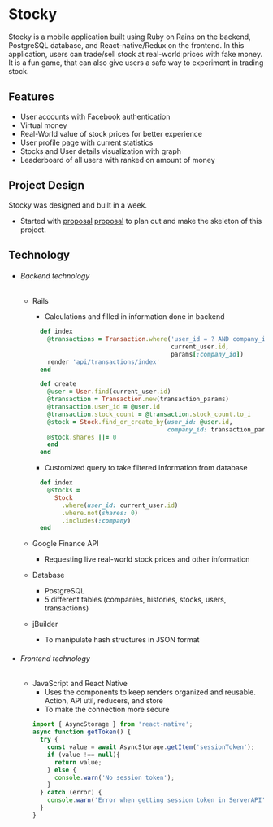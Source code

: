 # Stocky

Stocky is a mobile application built using Ruby on Rains on the backend, PostgreSQL database, and React-native/Redux on the frontend. In this application, users can trade/sell stock at real-world prices with fake money. It is a fun game, that can also
give users a safe way to experiment in trading stock.

## Features
- User accounts with Facebook authentication
- Virtual money
- Real-World value of stock prices for better experience
- User profile page with current statistics
- Stocks and User details visualization with graph
- Leaderboard of all users with ranked on amount of money

## Project Design
Stocky was designed and built in a week.

  - Started with [proposal] [proposal] to plan out and make the skeleton of this project.

[proposal]: ./docs/README.md

## Technology

- ###### Backend technology
  + Rails
    - Calculations and filled in information done in backend
    ```Ruby
      def index
        @transactions = Transaction.where('user_id = ? AND company_id = ?',
                                          current_user.id,
                                          params[:company_id])
        render 'api/transactions/index'
      end

      def create
        @user = User.find(current_user.id)
        @transaction = Transaction.new(transaction_params)
        @transaction.user_id = @user.id
        @transaction.stock_count = @transaction.stock_count.to_i
        @stock = Stock.find_or_create_by(user_id: @user.id,
                                         company_id: transaction_params[:company_id])
        @stock.shares ||= 0
        end
      end
    ```
    - Customized query to take filtered information from database
    ```Ruby
      def index
        @stocks =
          Stock
            .where(user_id: current_user.id)
            .where.not(shares: 0)
            .includes(:company)
      end
    ```


  + Google Finance API
    - Requesting live real-world stock prices and other information
  + Database
    - PostgreSQL
    - 5 different tables (companies, histories, stocks, users, transactions)
  + jBuilder
    - To manipulate hash structures in JSON format

- ###### Frontend technology
  + JavaScript and React Native
    - Uses the components to keep renders organized and reusable. Action, API util, reducers, and store
    - To make the connection more secure
    ```javascript
    import { AsyncStorage } from 'react-native';
    async function getToken() {
      try {
        const value = await AsyncStorage.getItem('sessionToken');
        if (value !== null){
          return value;
        } else {
          console.warn('No session token');
        }
      } catch (error) {
        console.warn('Error when getting session token in ServerAPI');
      }
    }
    ```

